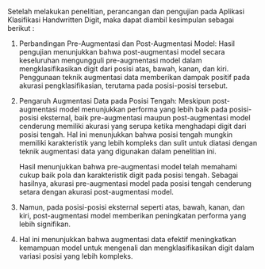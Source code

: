 Setelah melakukan penelitian, perancangan dan pengujian pada Aplikasi Klasifikasi Handwritten Digit, maka dapat diambil kesimpulan sebagai berikut :
1. Perbandingan Pre-Augmentasi dan Post-Augmentasi Model: Hasil pengujian menunjukkan bahwa post-augmentasi model secara keseluruhan mengungguli pre-augmentasi model dalam mengklasifikasikan digit dari posisi atas, bawah, kanan, dan kiri. Penggunaan teknik augmentasi data memberikan dampak positif pada akurasi pengklasifikasian, terutama pada posisi-posisi tersebut.
2. Pengaruh Augmentasi Data pada Posisi Tengah: Meskipun post-augmentasi model menunjukkan performa yang lebih baik pada posisi-posisi eksternal, baik pre-augmentasi maupun post-augmentasi model cenderung memiliki akurasi yang serupa ketika menghadapi digit dari posisi tengah. Hal ini menunjukkan bahwa posisi tengah mungkin memiliki karakteristik yang lebih kompleks dan sulit untuk diatasi dengan teknik augmentasi data yang digunakan dalam penelitian ini.
   
   Hasil menunjukkan bahwa pre-augmentasi model telah memahami cukup baik pola dan karakteristik digit pada posisi tengah. Sebagai hasilnya, akurasi pre-augmentasi model pada posisi tengah cenderung setara dengan akurasi post-augmentasi model.
3.  Namun, pada posisi-posisi eksternal seperti atas, bawah, kanan, dan kiri, post-augmentasi model memberikan peningkatan performa yang lebih signifikan. 
4. Hal ini menunjukkan bahwa augmentasi data efektif meningkatkan kemampuan model untuk mengenali dan mengklasifikasikan digit dalam variasi posisi yang lebih kompleks.